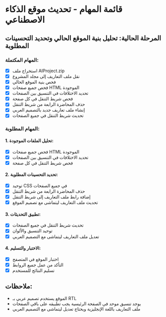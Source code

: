 # قائمة المهام - تحديث موقع الذكاء الاصطناعي

## المرحلة الحالية: تحليل بنية الموقع الحالي وتحديد التحسينات المطلوبة

### المهام المكتملة:
- [x] استخراج ملف AIProject.zip
- [x] نقل ملف التعاريف إلى مجلد المشروع
- [x] فحص بنية الموقع الحالي
- [x] فحص جميع صفحات HTML الموجودة
- [x] تحديد الاختلافات في التنسيق بين الصفحات
- [x] فحص شريط التنقل في كل صفحة
- [x] حذف المحاضرة الرابعة من شريط التنقل
- [x] إنشاء ملف تعاريف جديد بالتصميم العربي
- [x] تحديث شريط التنقل في جميع الصفحات

### المهام المطلوبة:

#### 1. تحليل الملفات الموجودة:
- [x] فحص جميع صفحات HTML الموجودة
- [x] تحديد الاختلافات في التنسيق بين الصفحات
- [x] فحص شريط التنقل في كل صفحة

#### 2. تحديد التحسينات المطلوبة:
- [x] توحيد CSS في جميع الصفحات
- [x] حذف المحاضرة الرابعة من شريط التنقل
- [x] إضافة رابط ملف التعاريف إلى شريط التنقل
- [x] تحديث ملف التعاريف ليتماشى مع تصميم الموقع

#### 3. تطبيق التحديثات:
- [x] تحديث شريط التنقل في جميع الصفحات
- [x] توحيد التنسيق والألوان
- [x] تعديل ملف التعاريف ليتماشى مع التصميم العربي

#### 4. الاختبار والتسليم:
- [x] اختبار الموقع في المتصفح
- [x] التأكد من عمل جميع الروابط
- [x] تسليم النتائج للمستخدم

## ملاحظات:
- الموقع يستخدم تصميم عربي بـ RTL
- يوجد تنسيق موحد في الصفحة الرئيسية يجب تطبيقه على باقي الصفحات
- ملف التعاريف باللغة الإنجليزية ويحتاج تعديل ليتماشى مع التصميم العربي

